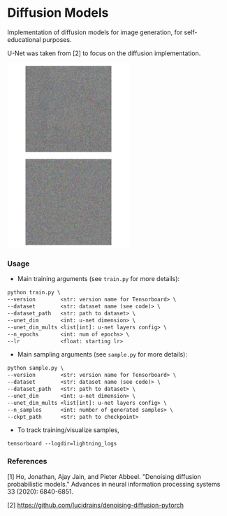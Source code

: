 # Diffusion Models

Implementation of diffusion models for image generation, for self-educational purposes.

U-Net was taken from [2] to focus on the diffusion implementation.

<!-- ### Samples

Unconditional generation, 30 epochs on LSUN Churches with learning rate ``2e-4``. -->

<img src="assets/gen_01.gif" alt="gen1" width="280"/>
<img src="assets/gen_02.gif" alt="gen2" width="280"/>

### Usage

- Main training arguments (see `train.py` for more details):

```
python train.py \
--version        <str: version name for Tensorboard> \
--dataset        <str: dataset name (see code)> \
--dataset_path   <str: path to dataset> \
--unet_dim       <int: u-net dimension> \
--unet_dim_mults <list[int]: u-net layers config> \
--n_epochs       <int: num of epochs> \
--lr             <float: starting lr>
```

- Main sampling arguments (see `sample.py` for more details):

```
python sample.py \
--version        <str: version name for Tensorboard> \
--dataset        <str: dataset name (see code)> \
--dataset_path   <str: path to dataset> \
--unet_dim       <int: u-net dimension> \
--unet_dim_mults <list[int]: u-net layers config> \
--n_samples      <int: number of generated samples> \
--ckpt_path      <str: path to checkpoint>
```

- To track training/visualize samples,

```
tensorboard --logdir=lightning_logs
```

### References

[1] Ho, Jonathan, Ajay Jain, and Pieter Abbeel. "Denoising diffusion probabilistic models." Advances in neural information processing systems 33 (2020): 6840-6851.

[2] https://github.com/lucidrains/denoising-diffusion-pytorch 